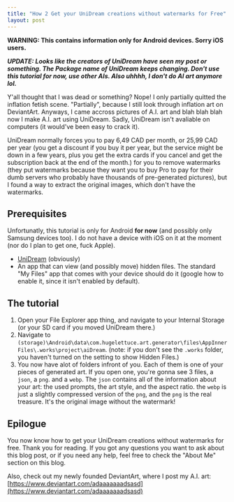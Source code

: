```yaml
---
title: "How 2 Get your UniDream creations without watermarks for Free"
layout: post
---
```


**WARNING: This contains information only for Android devices. Sorry iOS users.**

***UPDATE: Looks like the creators of UniDream have seen my post or something. The Package name of UniDream keeps changing. Don't use this tutorial for now, use other AIs. Also uhhhh, I don't do AI art anymore lol.***

Y'all thought that I was dead or something? Nope! I only partially quitted the inflation fetish scene. "Partially", because I still look through inflation art on DeviantArt. Anyways, I came accross pictures of A.I. art and blah blah blah now I make A.I. art using UniDream. Sadly, UniDream isn't avaliable on computers (it would've been easy to crack it).

UniDream normally forces you to pay 6,49 CAD per month, or 25,99 CAD per year (you get a discount if you buy it per year, but the service might be down in a few years, plus you get the extra cards if you cancel and get the subscription back at the end of the month.) for you to remove watermarks (they put watermarks because they want you to buy Pro to pay for their dumb servers who probably have thousands of pre-generated pictures), but I found a way to extract the original images, which don't have the watermarks.

## Prerequisites
Unfortunatly, this tutorial is only for Android **for now** (and possibly only Samsung devices too). I do not have a device with iOS on it at the moment (nor do I plan to get one, fuck Apple).
- [UniDream](https://play.google.com/store/apps/details?id=com.hugelettuce.art.generator) (obviously)
- An app that can view (and possibly move) hidden files. The standard "My Files" app that comes with your device should do it (google how to enable it, since it isn't enabled by default).

## The tutorial
1. Open your File Explorer app thing, and navigate to your Internal Storage (or your SD card if you moved UniDream there.)
2. Navigate to `(storage)\Android\data\com.hugelettuce.art.generator\files\AppInnerFiles\.works\project\aiDream`. (note: if you don't see the `.works` folder, you haven't turned on the setting to show Hidden Files.)
3. You now have alot of folders infront of you. Each of them is one of your pieces of generated art. If you open one, you're gonna see 3 files, a `json`, a `png`. and a `webp`. The `json` contains all of the information about your art: the used prompts, the art style, and the aspect ratio. the `webp` is just a slightly compressed version of the `png`, and the `png` is the real treasure. It's the original image without the watermark!

## Epilogue
You now know how to get your UniDream creations without watermarks for free. Thank you for reading.
If you got any questions you want to ask about this blog post, or if you need any help, feel free to check the "About Me" section on this blog.

Also, check out my newly founded DeviantArt, where I post my A.I. art: [https://www.deviantart.com/adaaaaaaadsasd](https://www.deviantart.com/adaaaaaaadsasd)